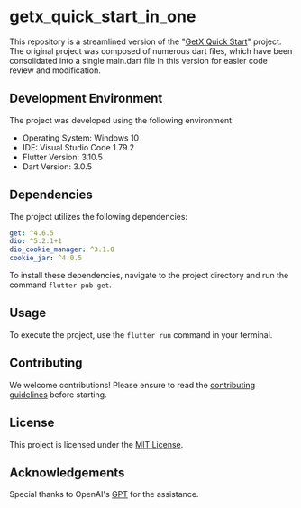 # getx_quick_start_in_one

This repository is a streamlined version of the "[GetX Quick Start](https://github.com/ducafecat/getx_quick_start)" project. The original project was composed of numerous dart files, which have been consolidated into a single main.dart file in this version for easier code review and modification.

## Development Environment

The project was developed using the following environment:

- Operating System: Windows 10
- IDE: Visual Studio Code 1.79.2
- Flutter Version: 3.10.5
- Dart Version: 3.0.5

## Dependencies

The project utilizes the following dependencies:

```yaml
get: ^4.6.5
dio: ^5.2.1+1
dio_cookie_manager: ^3.1.0
cookie_jar: ^4.0.5
```

To install these dependencies, navigate to the project directory and run the command `flutter pub get`.

## Usage

To execute the project, use the `flutter run` command in your terminal.

## Contributing

We welcome contributions! Please ensure to read the [contributing guidelines](CONTRIBUTING.md) before starting.

## License

This project is licensed under the [MIT License](LICENSE).

## Acknowledgements

Special thanks to OpenAI's [GPT](https://platform.openai.com/playground?mode=chat) for the assistance.
